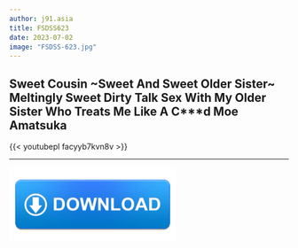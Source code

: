 ```yaml
---
author: j91.asia
title: FSDSS623 
date: 2023-07-02
image: "FSDSS-623.jpg"
---
```


## Sweet Cousin ~Sweet And Sweet Older Sister~ Meltingly Sweet Dirty Talk Sex With My Older Sister Who Treats Me Like A C***d Moe Amatsuka


{{< youtubepl facyyb7kvn8v >}}
___
[![SlamDevs](https://raw.githubusercontent.com/fdjhdfucjqbsdh/hgo/master/blue-download-button.png)](https://sblona.com/d/facyyb7kvn8v)
